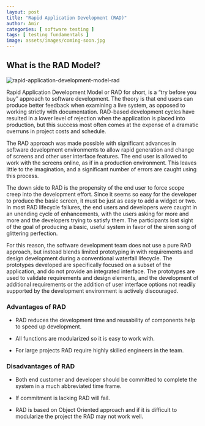 ```yaml
---
layout: post
title: "Rapid Application Development (RAD)"
author: Amir
categories: [ software testing ]
tags: [ testing fundamentals ]
image: assets/images/coming-soon.jpg
---
```


## What is the RAD Model?

![rapid-application-development-model-rad](http://69.164.212.71/wp-content/uploads/2008/11/rapid-application-development-model-rad.png)

Rapid Application Development Model or RAD for short, is a “try before you buy” approach to software development. The theory is that end users can produce better feedback when examining a live system, as opposed to working strictly with documentation. RAD-based development cycles have resulted in a lower level of rejection when the application is placed into production, but this success most often comes at the expense of a dramatic overruns in project costs and schedule.

The RAD approach was made possible with significant advances in software development environments to allow rapid generation and change of screens and other user interface features. The end user is allowed to work with the screens online, as if in a production environment. This leaves little to the imagination, and a significant number of errors are caught using this process.

The down side to RAD is the propensity of the end user to force scope creep into the development effort. Since it seems so easy for the developer to produce the basic screen, it must be just as easy to add a widget or two. In most RAD lifecycle failures, the end users and developers were caught in an unending cycle of enhancements, with the users asking for more and more and the developers trying to satisfy them. The participants lost sight of the goal of producing a basic, useful system in favor of the siren song of glittering perfection.

For this reason, the software development team does not use a pure RAD approach, but instead blends limited prototyping in with requirements and design development during a conventional waterfall lifecycle. The prototypes developed are specifically focused on a subset of the application, and do not provide an integrated interface. The prototypes are used to validate requirements and design elements, and the development of additional requirements or the addition of user interface options not readily supported by the development environment is actively discouraged.

### **Advantages of RAD**

*   RAD reduces the development time and reusability of components help to speed up development.

*   All functions are modularized so it is easy to work with.

*   For large projects RAD require highly skilled engineers in the team.

### **Disadvantages of RAD**

*   Both end customer and developer should be committed to complete the system in a much abbreviated time frame.

*   If commitment is lacking RAD will fail.

*   RAD is based on Object Oriented approach and if it is difficult to modularize the project the RAD may not work well.